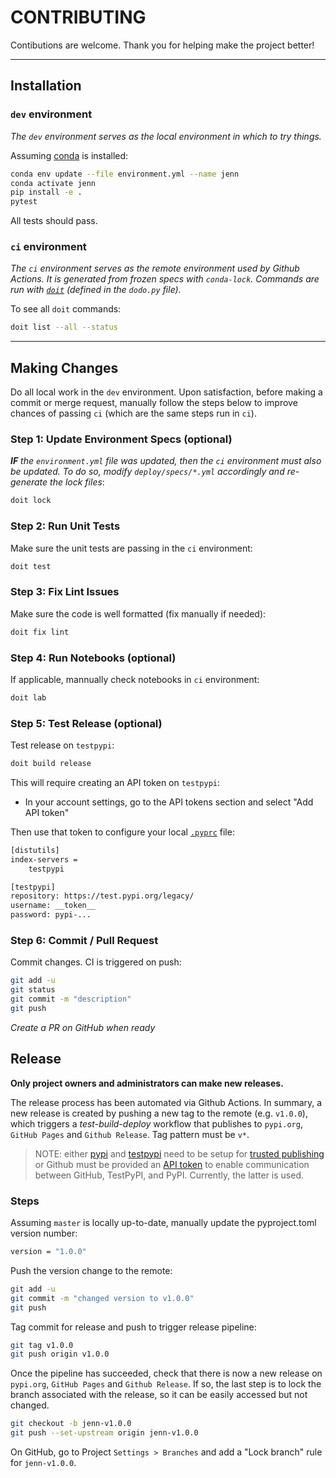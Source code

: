 # CONTRIBUTING 

Contibutions are welcome. Thank you for helping make the project better! 

--- 
## Installation

### `dev` environment

_The `dev` environment serves as the local environment in which to try things._ 

Assuming [conda](https://conda.org/) is installed:

```bash
conda env update --file environment.yml --name jenn
conda activate jenn
pip install -e .
pytest
```

All tests should pass. 

### `ci` environment

_The `ci` environment serves as the remote environment used by Github Actions. It is generated from frozen specs with `conda-lock`. Commands are run with [`doit`](https://pydoit.org/) (defined in the `dodo.py` file)._ 

To see all `doit` commands:

```bash
doit list --all --status
```

---
## Making Changes

Do all local work in the `dev` environment. Upon satisfaction, before making a commit or merge request, manually follow the steps below to improve chances of passing `ci` (which are the same steps run in `ci`). 

### Step 1: Update Environment Specs (optional)

_**IF** the `environment.yml` file was updated, then the `ci` environment must also be updated. To do so, modify `deploy/specs/*.yml` accordingly and re-generate the lock files_: 
 
```bash
doit lock
```

### Step 2: Run Unit Tests

Make sure the unit tests are passing in the `ci` environment: 

```bash
doit test
```

### Step 3: Fix Lint Issues 

Make sure the code is well formatted (fix manually if needed): 

```bash
doit fix lint
```

### Step 4: Run Notebooks (optional) 

If applicable, mannually check notebooks in `ci` environment: 

```bash
doit lab
```

### Step 5: Test Release (optional)

Test release on `testpypi`: 

```bash
doit build release
```

This will require creating an API token on `testpypi`: 

* In your account settings, go to the API tokens section and select "Add API token" 

Then use that token to configure your local [`.pyprc`](https://packaging.python.org/en/latest/specifications/pypirc/) file: 

```bash
[distutils]
index-servers =
    testpypi

[testpypi]
repository: https://test.pypi.org/legacy/
username: __token__
password: pypi-...
```

### Step 6: Commit / Pull Request

Commit changes. CI is triggered on push: 

```bash
git add -u 
git status 
git commit -m "description"
git push
```

_Create a PR on GitHub when ready_ 

## Release 

**Only project owners and administrators can make new releases.** 

The release process has been automated via Github Actions. In summary, a new release is created by pushing a new tag to the remote (e.g. `v1.0.0`), which triggers a _test-build-deploy_ workflow that publishes to `pypi.org`, `GitHub Pages` and `Github Release`. Tag pattern must be `v*`.

> NOTE: 
> either [pypi](https://pypi.org/) and [testpypi](https://test.pypi.org/) need to be setup for [trusted publishing](https://packaging.python.org/en/latest/guides/publishing-package-distribution-releases-using-github-actions-ci-cd-workflows/) or Github must be provided an [API token](https://pypi.org/help/#apitoken) to enable communication between GitHub, TestPyPI, and PyPI. Currently, the latter is used.

### Steps 

Assuming `master` is locally up-to-date, manually update the pyproject.toml version number:

```bash
version = "1.0.0"
```

Push the version change to the remote: 

```bash
git add -u 
git commit -m "changed version to v1.0.0"
git push 
```

Tag commit for release and push to trigger release pipeline: 

```bash
git tag v1.0.0
git push origin v1.0.0
```

Once the pipeline has succeeded, check that there is now a new release on `pypi.org`, `GitHub Pages` and `Github Release`. If so, the last step is to lock the branch associated with the release, so it can be easily accessed but not changed. 

```bash
git checkout -b jenn-v1.0.0 
git push --set-upstream origin jenn-v1.0.0 
```

On GitHub, go to Project `Settings > Branches` and add a "Lock branch" rule for `jenn-v1.0.0`.

